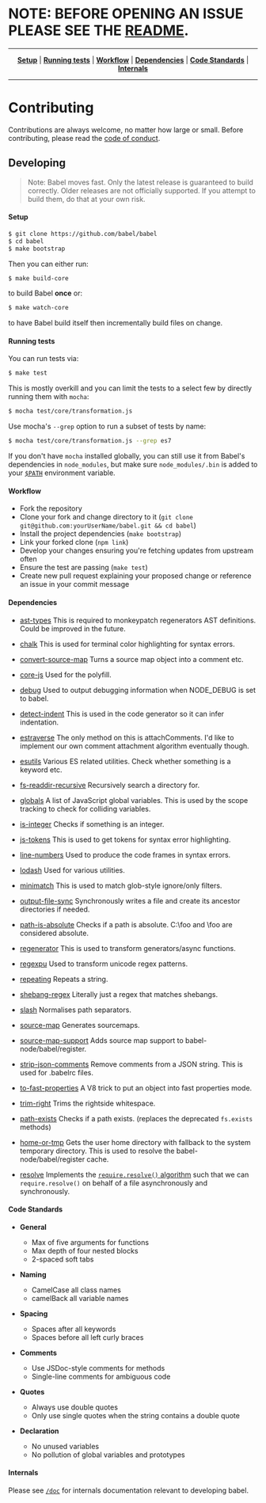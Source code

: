 # NOTE: BEFORE OPENING AN ISSUE PLEASE SEE THE [README](https://github.com/babel/babel#readme).

----

<p align="center">
   <strong><a href="#setup">Setup</a></strong>
   |
   <strong><a href="#running-tests">Running tests</a></strong>
   |
   <strong><a href="#workflow">Workflow</a></strong>
   |
   <strong><a href="#dependencies">Dependencies</a></strong>
   |
   <strong><a href="#code-standards">Code Standards</a></strong>
   |
   <strong><a href="#internals">Internals</a></strong>
</p>

----

# Contributing

Contributions are always welcome, no matter how large or small. Before
contributing, please read the
[code of conduct](https://github.com/babel/babel/blob/master/CODE_OF_CONDUCT.md).

## Developing

> Note: Babel moves fast. Only the latest release is guaranteed to build correctly.
> Older releases are not officially supported. If you attempt to build them, do that at your own risk.

#### Setup

```sh
$ git clone https://github.com/babel/babel
$ cd babel
$ make bootstrap
```

Then you can either run:

```sh
$ make build-core
```

to build Babel **once** or:

```sh
$ make watch-core
```

to have Babel build itself then incrementally build files on change.

#### Running tests

You can run tests via:

```sh
$ make test
```

This is mostly overkill and you can limit the tests to a select few by directly
running them with `mocha`:

```sh
$ mocha test/core/transformation.js
```

Use mocha's `--grep` option to run a subset of tests by name:

```sh
$ mocha test/core/transformation.js --grep es7
```

If you don't have `mocha` installed globally, you can still use it from Babel's
dependencies in `node_modules`, but make sure `node_modules/.bin` is added to
your [`$PATH`](http://unix.stackexchange.com/questions/26047/how-to-correctly-add-a-path-to-path) environment variable.


#### Workflow

* Fork the repository
* Clone your fork and change directory to it (`git clone git@github.com:yourUserName/babel.git && cd babel`)
* Install the project dependencies (`make bootstrap`)
* Link your forked clone (`npm link`)
* Develop your changes ensuring you're fetching updates from upstream often
* Ensure the test are passing (`make test`)
* Create new pull request explaining your proposed change or reference an issue in your commit message

#### Dependencies

+ [ast-types](http://ghub.io/ast-types) This is required to monkeypatch regenerators AST definitions. Could be improved in the future.

+ [chalk](http://ghub.io/chalk) This is used for terminal color highlighting for syntax errors.

+ [convert-source-map](http://ghub.io/convert-source-map) Turns a source map object into a comment etc.

+ [core-js](http://ghub.io/core-js) Used for the polyfill.

+ [debug](http://ghub.io/debug) Used to output debugging information when NODE_DEBUG is set to babel.

+ [detect-indent](http://ghub.io/detect-indent) This is used in the code generator so it can infer indentation.

+ [estraverse](http://ghub.io/estraverse) The only method on this is attachComments. I'd like to implement our own comment attachment algorithm eventually though.

+ [esutils](http://ghub.io/esutils) Various ES related utilities. Check whether something is a keyword etc.

+ [fs-readdir-recursive](http://ghub.io/fs-readdir-recursive) Recursively search a directory for.

+ [globals](http://ghub.io/globals) A list of JavaScript global variables. This is used by the scope tracking to check for colliding variables.

+ [is-integer](http://ghub.io/is-integer) Checks if something is an integer.

+ [js-tokens](http://ghub.io/js-tokens) This is used to get tokens for syntax error highlighting.

+ [line-numbers](http://ghub.io/line-numbers) Used to produce the code frames in syntax errors.

+ [lodash](http://ghub.io/lodash) Used for various utilities.

+ [minimatch](http://ghub.io/minimatch) This is used to match glob-style ignore/only filters.

+ [output-file-sync](http://ghub.io/output-file-sync) Synchronously writes a file and create its ancestor directories if needed.

+ [path-is-absolute](http://ghub.io/path-is-absolute) Checks if a path is absolute. C:\foo and \foo are considered absolute.

+ [regenerator](http://ghub.io/regenerator) This is used to transform generators/async functions.

+ [regexpu](http://ghub.io/regexpu) Used to transform unicode regex patterns.

+ [repeating](http://ghub.io/repeating) Repeats a string.

+ [shebang-regex](http://ghub.io/shebang-regex) Literally just a regex that matches shebangs.

+ [slash](http://ghub.io/slash) Normalises path separators.

+ [source-map](http://ghub.io/source-map) Generates sourcemaps.

+ [source-map-support](http://ghub.io/source-map-support) Adds source map support to babel-node/babel/register.

+ [strip-json-comments](http://ghub.io/strip-json-comments) Remove comments from a JSON string. This is used for .babelrc files.

+ [to-fast-properties](http://ghub.io/to-fast-properties) A V8 trick to put an object into fast properties mode.

+ [trim-right](http://ghub.io/trim-right) Trims the rightside whitespace.

+ [path-exists](https://www.npmjs.com/package/path-exists) Checks if a path exists. (replaces the deprecated `fs.exists` methods)

+ [home-or-tmp](https://github.com/sindresorhus/home-or-tmp) Gets the user home directory with fallback to the system temporary directory. This is used to resolve the babel-node/babel/register cache.

+ [resolve](https://www.npmjs.com/package/resolve) Implements the [`require.resolve()` algorithm](http://nodejs.org/docs/v0.12.0/api/all.html#all_require_resolve) such that we can `require.resolve()` on behalf of a file asynchronously and synchronously.

#### Code Standards

 * **General**
   * Max of five arguments for functions
   * Max depth of four nested blocks
   * 2-spaced soft tabs

 * **Naming**
   * CamelCase all class names
   * camelBack all variable names

 * **Spacing**
   * Spaces after all keywords
   * Spaces before all left curly braces

 * **Comments**
   * Use JSDoc-style comments for methods
   * Single-line comments for ambiguous code

 * **Quotes**
   * Always use double quotes
   * Only use single quotes when the string contains a double quote

 * **Declaration**
   * No unused variables
   * No pollution of global variables and prototypes

#### Internals
Please see [`/doc`](/doc) for internals documentation relevant to developing babel.
